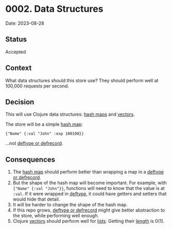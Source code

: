 # 0002. Data Structures
Date: 2023-08-28

## Status
Accepted

## Context
What data structures should this store use? They should perform well at 100,000 requests per second.

## Decision
This will use Clojure data structures: [hash maps](https://clojure.org/reference/data_structures#Maps) and [vectors](https://clojure.org/reference/data_structures#Vectors).

The store will be a simple [hash map](https://clojure.org/reference/data_structures#Maps):

```
{"Name" {:val "John" :exp 100100}}
```

…not [deftype or defrecord](https://clojure.org/reference/datatypes).

## Consequences
1. The [hash map](https://clojure.org/reference/data_structures#Maps) should perform better than wrapping a map in a [deftype or defrecord](https://clojure.org/reference/datatypes).
1. But the shape of the hash map will become important. For example, with `{"Name" {:val "John"}}`, functions will need to know that the value is at `:val`. If it were wrapped in [deftype](https://clojure.org/reference/datatypes), it could have getters and setters that would hide that detail.
1. It will be harder to change the shape of the hash map.
1. If this repo grows, [deftype or defrecord](https://clojure.org/reference/datatypes) might give better abstraction to the store, while performing well enough.
1. Clojure [vectors](https://clojure.org/reference/data_structures#Vectors) should perform well for [lists](https://redis.io/docs/data-types/lists/). Getting their [length](https://clojure.org/reference/data_structures#Vectors) is 0(1).
